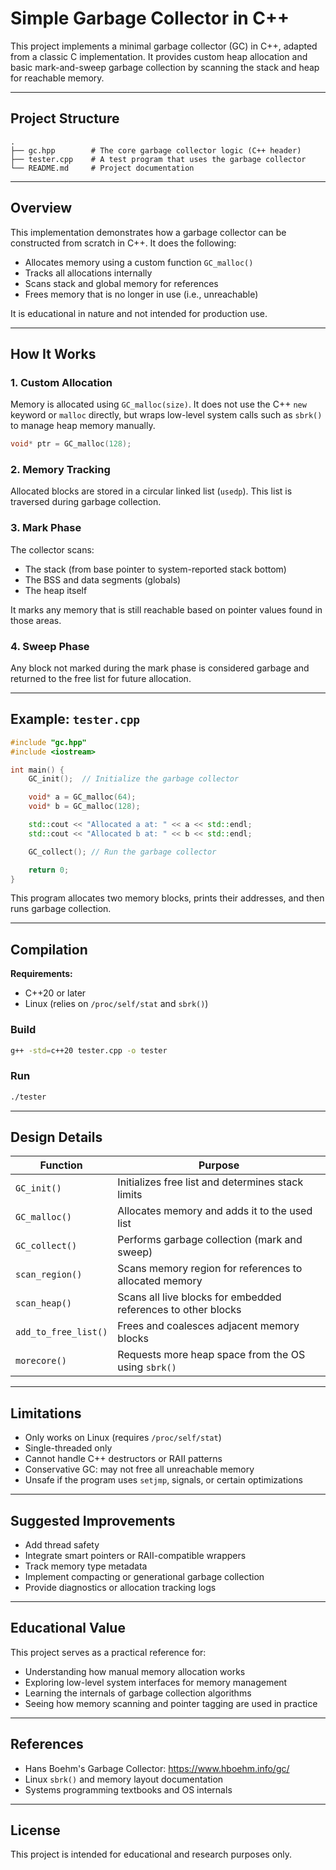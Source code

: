 # Simple Garbage Collector in C++

This project implements a minimal garbage collector (GC) in C++, adapted from a classic C implementation. It provides custom heap allocation and basic mark-and-sweep garbage collection by scanning the stack and heap for reachable memory.

---

## Project Structure

```
.
├── gc.hpp        # The core garbage collector logic (C++ header)
├── tester.cpp    # A test program that uses the garbage collector
└── README.md     # Project documentation
```

---

## Overview

This implementation demonstrates how a garbage collector can be constructed from scratch in C++. It does the following:

- Allocates memory using a custom function `GC_malloc()`
- Tracks all allocations internally
- Scans stack and global memory for references
- Frees memory that is no longer in use (i.e., unreachable)

It is educational in nature and not intended for production use.

---

## How It Works

### 1. Custom Allocation

Memory is allocated using `GC_malloc(size)`. It does not use the C++ `new` keyword or `malloc` directly, but wraps low-level system calls such as `sbrk()` to manage heap memory manually.

```cpp
void* ptr = GC_malloc(128);
```

### 2. Memory Tracking

Allocated blocks are stored in a circular linked list (`usedp`). This list is traversed during garbage collection.

### 3. Mark Phase

The collector scans:

- The stack (from base pointer to system-reported stack bottom)
- The BSS and data segments (globals)
- The heap itself

It marks any memory that is still reachable based on pointer values found in those areas.

### 4. Sweep Phase

Any block not marked during the mark phase is considered garbage and returned to the free list for future allocation.

---

## Example: `tester.cpp`

```cpp
#include "gc.hpp"
#include <iostream>

int main() {
    GC_init();  // Initialize the garbage collector

    void* a = GC_malloc(64);
    void* b = GC_malloc(128);

    std::cout << "Allocated a at: " << a << std::endl;
    std::cout << "Allocated b at: " << b << std::endl;

    GC_collect(); // Run the garbage collector

    return 0;
}
```

This program allocates two memory blocks, prints their addresses, and then runs garbage collection.

---

## Compilation

**Requirements:**

- C++20 or later
- Linux (relies on `/proc/self/stat` and `sbrk()`)

### Build

```bash
g++ -std=c++20 tester.cpp -o tester
```

### Run

```bash
./tester
```

---

## Design Details

| Function           | Purpose                                                         |
|--------------------|------------------------------------------------------------------|
| `GC_init()`        | Initializes free list and determines stack limits                |
| `GC_malloc()`      | Allocates memory and adds it to the used list                    |
| `GC_collect()`     | Performs garbage collection (mark and sweep)                     |
| `scan_region()`    | Scans memory region for references to allocated memory           |
| `scan_heap()`      | Scans all live blocks for embedded references to other blocks    |
| `add_to_free_list()` | Frees and coalesces adjacent memory blocks                      |
| `morecore()`       | Requests more heap space from the OS using `sbrk()`              |

---

## Limitations

- Only works on Linux (requires `/proc/self/stat`)
- Single-threaded only
- Cannot handle C++ destructors or RAII patterns
- Conservative GC: may not free all unreachable memory
- Unsafe if the program uses `setjmp`, signals, or certain optimizations

---

## Suggested Improvements

- Add thread safety
- Integrate smart pointers or RAII-compatible wrappers
- Track memory type metadata
- Implement compacting or generational garbage collection
- Provide diagnostics or allocation tracking logs

---

## Educational Value

This project serves as a practical reference for:

- Understanding how manual memory allocation works
- Exploring low-level system interfaces for memory management
- Learning the internals of garbage collection algorithms
- Seeing how memory scanning and pointer tagging are used in practice

---

## References

- Hans Boehm's Garbage Collector: https://www.hboehm.info/gc/
- Linux `sbrk()` and memory layout documentation
- Systems programming textbooks and OS internals

---

## License

This project is intended for educational and research purposes only.
